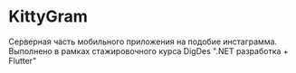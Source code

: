 # KittyGram
Серверная часть мобильного приложения на подобие инстаграмма. Выполнено в рамках стажировочного курса DigDes ".NET разработка + Flutter"
